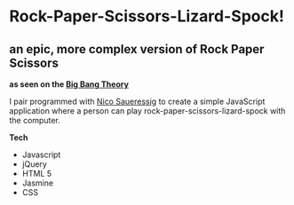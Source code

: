 Rock-Paper-Scissors-Lizard-Spock!
===
an epic, more complex version of Rock Paper Scissors
---
**as seen on the [Big Bang Theory]**
	
I pair programmed with [Nico Saueressig] to create a simple JavaScript application where a person can play rock-paper-scissors-lizard-spock with the computer.



**Tech**

* Javascript
* jQuery
* HTML 5
* Jasmine
* CSS

[Big Bang Theory]:https://www.youtube.com/watch?v=iapcKVn7DdY
[Nico Saueressig]: https://github.com/NicoSa